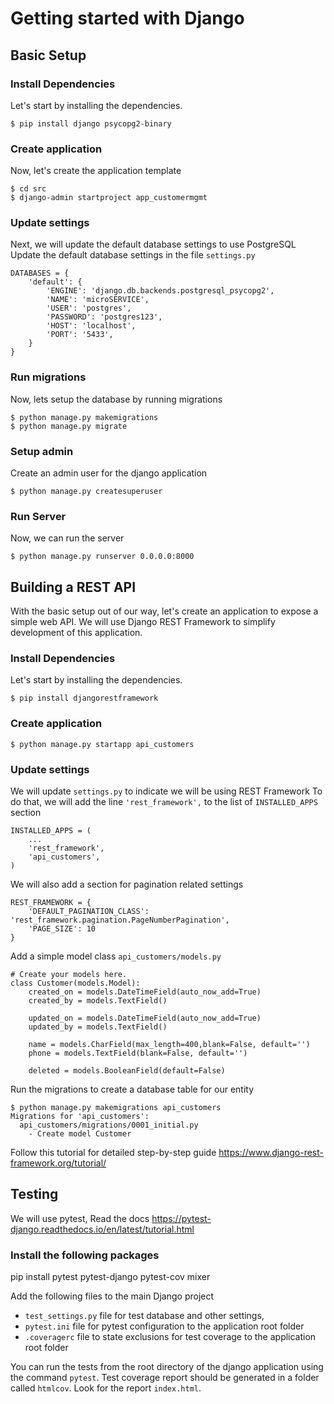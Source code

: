 # Getting started with Django


## Basic Setup

### Install Dependencies

Let's start by installing the dependencies. 
```
$ pip install django psycopg2-binary
```

### Create application
Now, let's create the application template
```
$ cd src
$ django-admin startproject app_customermgmt
```

### Update settings
Next, we will update the default database settings to use PostgreSQL
Update the default database settings in the file `settings.py` 
```
DATABASES = {
    'default': {
        'ENGINE': 'django.db.backends.postgresql_psycopg2',
        'NAME': 'microSERVICE',
        'USER': 'postgres',
        'PASSWORD': 'postgres123',
        'HOST': 'localhost',
        'PORT': '5433',
    }    
}
```

### Run migrations
Now, lets setup the database by running migrations
```
$ python manage.py makemigrations
$ python manage.py migrate
```

### Setup admin
Create an admin user for the django application
```
$ python manage.py createsuperuser
```

### Run Server
Now, we can run the server
```
$ python manage.py runserver 0.0.0.0:8000

```


## Building a REST API 

With the basic setup out of our way, let's create an application to expose a simple web API. We will use Django REST Framework to simplify development of this application.

### Install Dependencies

Let's start by installing the dependencies. 
```
$ pip install djangorestframework
```

### Create application
```
$ python manage.py startapp api_customers

```

### Update settings
We will update `settings.py` to indicate we will be using REST Framework
To do that, we will add the line `'rest_framework',` to the list of `INSTALLED_APPS` section
```
INSTALLED_APPS = (
    ...
    'rest_framework',
    'api_customers',
)
```

We will also add a section for pagination related settings
```
REST_FRAMEWORK = {
    'DEFAULT_PAGINATION_CLASS': 'rest_framework.pagination.PageNumberPagination',
    'PAGE_SIZE': 10
}
```

Add a simple model class `api_customers/models.py`
```
# Create your models here.
class Customer(models.Model):
    created_on = models.DateTimeField(auto_now_add=True)
    created_by = models.TextField()

    updated_on = models.DateTimeField(auto_now_add=True)
    updated_by = models.TextField()

    name = models.CharField(max_length=400,blank=False, default='')
    phone = models.TextField(blank=False, default='')

    deleted = models.BooleanField(default=False)
```

Run the migrations to create a database table for our entity
```
$ python manage.py makemigrations api_customers
Migrations for 'api_customers':
  api_customers/migrations/0001_initial.py
    - Create model Customer

```

Follow this tutorial for detailed step-by-step guide
https://www.django-rest-framework.org/tutorial/


## Testing 

We will use pytest, Read the docs
https://pytest-django.readthedocs.io/en/latest/tutorial.html 

### Install the following packages
pip install pytest pytest-django pytest-cov mixer

Add the following files to the main Django project 
* `test_settings.py` file for test database and other settings,
* `pytest.ini` file for pytest configuration to the application root folder
* `.coveragerc` file to state exclusions for test coverage to the application root folder

You can run the tests from the root directory of the django application using the command `pytest`. Test coverage report should be generated in a folder called `htmlcov`. Look for the report `index.html`.
